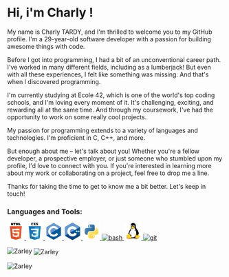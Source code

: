 # Hi, i'm Charly !

My name is Charly TARDY, and I'm thrilled to welcome you to my GitHub profile. I'm a 29-year-old software developer with a passion for building awesome things with code.

Before I got into programming, I had a bit of an unconventional career path. I've worked in many different fields, including as a lumberjack! But even with all these experiences, I felt like something was missing. And that's when I discovered programming.

I'm currently studying at Ecole 42, which is one of the world's top coding schools, and I'm loving every moment of it. It's challenging, exciting, and rewarding all at the same time. And through my coursework, I've had the opportunity to work on some really cool projects.

My passion for programming extends to a variety of languages and technologies. I'm proficient in C, C++, and more.

But enough about me – let's talk about you! Whether you're a fellow developer, a prospective employer, or just someone who stumbled upon my profile, I'd love to connect with you. If you're interested in learning more about my work or collaborating on a project, feel free to drop me a line.

Thanks for taking the time to get to know me a bit better. Let's keep in touch!

<h3 align="left">Languages and Tools:</h3>
<p align="left">

<a href="https://www.w3.org/html/" target="_blank" rel="noreferrer">
<img src="https://raw.githubusercontent.com/devicons/devicon/master/icons/html5/html5-original-wordmark.svg" alt="html5" width="40" height="40"/> </a>

<a href="https://www.w3schools.com/css/" target="_blank" rel="noreferrer">
<img src="https://raw.githubusercontent.com/devicons/devicon/master/icons/css3/css3-original-wordmark.svg" alt="css3" width="40" height="40"/> </a>

<a href="https://www.cprogramming.com/" target="_blank" rel="noreferrer">
<img src="https://raw.githubusercontent.com/devicons/devicon/master/icons/c/c-original.svg" alt="c" width="40" height="40"/> </a>

<a href="https://www.w3schools.com/cpp/" target="_blank" rel="noreferrer">
<img src="https://raw.githubusercontent.com/devicons/devicon/master/icons/cplusplus/cplusplus-original.svg" alt="cplusplus" width="40" height="40"/> </a>

<a href="https://www.python.org" target="_blank" rel="noreferrer">
<img src="https://raw.githubusercontent.com/devicons/devicon/master/icons/python/python-original.svg" alt="python" width="40" height="40"/> </a>

<a href="https://www.gnu.org/software/bash/" target="_blank" rel="noreferrer">
<img src="https://www.vectorlogo.zone/logos/gnu_bash/gnu_bash-icon.svg" alt="bash" width="40" height="40"/> </a>

<a href="https://www.linux.org/" target="_blank" rel="noreferrer">
<img src="https://raw.githubusercontent.com/devicons/devicon/master/icons/linux/linux-original.svg" alt="linux" width="40" height="40"/> </a>

<a href="https://git-scm.com/" target="_blank" rel="noreferrer">
<img src="https://www.vectorlogo.zone/logos/git-scm/git-scm-icon.svg" alt="git" width="40" height="40"/> </a>

</p>

<p><img align="left" src="https://github-readme-stats.vercel.app/api/top-langs?username=ZarIey&show_icons=true&theme=highcontrast&locale=en&layout=compact" alt="ZarIey" /></p>

<p>&nbsp;<img align="center" src="https://github-readme-stats.vercel.app/api?username=ZarIey&show_icons=true&theme=synthwave&locale=en" alt="ZarIey" /></p>

<p><img align="center" src="https://github-readme-streak-stats.herokuapp.com/?user=ZarIey&theme=highcontrast" alt="ZarIey" /></p>
